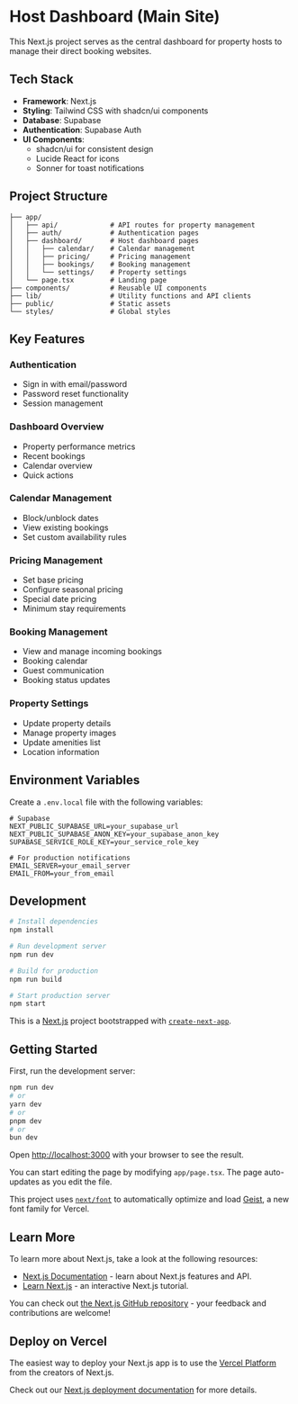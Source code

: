 # Host Dashboard (Main Site)

This Next.js project serves as the central dashboard for property hosts to manage their direct booking websites.

## Tech Stack

- **Framework**: Next.js
- **Styling**: Tailwind CSS with shadcn/ui components
- **Database**: Supabase
- **Authentication**: Supabase Auth
- **UI Components**:
  - shadcn/ui for consistent design
  - Lucide React for icons
  - Sonner for toast notifications

## Project Structure

```
├── app/
│   ├── api/             # API routes for property management
│   ├── auth/            # Authentication pages
│   ├── dashboard/       # Host dashboard pages
│   │   ├── calendar/    # Calendar management
│   │   ├── pricing/     # Pricing management
│   │   ├── bookings/    # Booking management
│   │   └── settings/    # Property settings
│   └── page.tsx         # Landing page
├── components/          # Reusable UI components
├── lib/                 # Utility functions and API clients
├── public/              # Static assets
└── styles/              # Global styles
```

## Key Features

### Authentication
- Sign in with email/password
- Password reset functionality
- Session management

### Dashboard Overview
- Property performance metrics
- Recent bookings
- Calendar overview
- Quick actions

### Calendar Management
- Block/unblock dates
- View existing bookings
- Set custom availability rules

### Pricing Management
- Set base pricing
- Configure seasonal pricing
- Special date pricing
- Minimum stay requirements

### Booking Management
- View and manage incoming bookings
- Booking calendar
- Guest communication
- Booking status updates

### Property Settings
- Update property details
- Manage property images
- Update amenities list
- Location information

## Environment Variables

Create a `.env.local` file with the following variables:

```
# Supabase
NEXT_PUBLIC_SUPABASE_URL=your_supabase_url
NEXT_PUBLIC_SUPABASE_ANON_KEY=your_supabase_anon_key
SUPABASE_SERVICE_ROLE_KEY=your_service_role_key

# For production notifications
EMAIL_SERVER=your_email_server
EMAIL_FROM=your_from_email
```

## Development

```bash
# Install dependencies
npm install

# Run development server
npm run dev

# Build for production
npm run build

# Start production server
npm start
```

This is a [Next.js](https://nextjs.org) project bootstrapped with [`create-next-app`](https://nextjs.org/docs/app/api-reference/cli/create-next-app).

## Getting Started

First, run the development server:

```bash
npm run dev
# or
yarn dev
# or
pnpm dev
# or
bun dev
```

Open [http://localhost:3000](http://localhost:3000) with your browser to see the result.

You can start editing the page by modifying `app/page.tsx`. The page auto-updates as you edit the file.

This project uses [`next/font`](https://nextjs.org/docs/app/building-your-application/optimizing/fonts) to automatically optimize and load [Geist](https://vercel.com/font), a new font family for Vercel.

## Learn More

To learn more about Next.js, take a look at the following resources:

- [Next.js Documentation](https://nextjs.org/docs) - learn about Next.js features and API.
- [Learn Next.js](https://nextjs.org/learn) - an interactive Next.js tutorial.

You can check out [the Next.js GitHub repository](https://github.com/vercel/next.js) - your feedback and contributions are welcome!

## Deploy on Vercel

The easiest way to deploy your Next.js app is to use the [Vercel Platform](https://vercel.com/new?utm_medium=default-template&filter=next.js&utm_source=create-next-app&utm_campaign=create-next-app-readme) from the creators of Next.js.

Check out our [Next.js deployment documentation](https://nextjs.org/docs/app/building-your-application/deploying) for more details.
